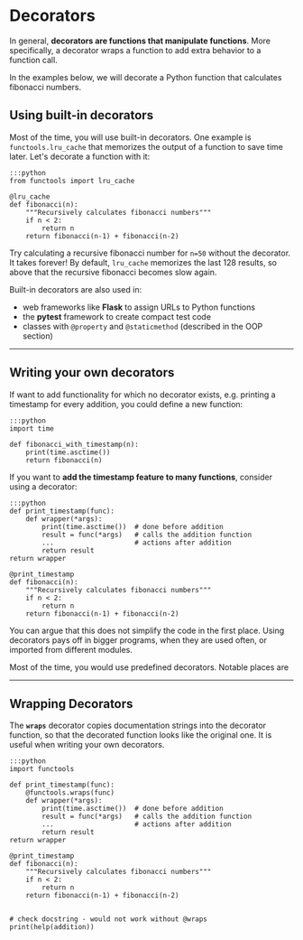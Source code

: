 # Decorators

In general, **decorators are functions that manipulate functions**.
More specifically, a decorator wraps a function to add extra behavior to a function call.

In the examples below, we will decorate a Python function that calculates fibonacci numbers.


## Using built-in decorators

Most of the time, you will use built-in decorators.
One example is `functools.lru_cache` that memorizes the output of a function to save time later.
Let's decorate a function with it:

    :::python
    from functools import lru_cache

    @lru_cache
    def fibonacci(n):
        """Recursively calculates fibonacci numbers"""
        if n < 2:
            return n
        return fibonacci(n-1) + fibonacci(n-2)
    
Try calculating a recursive fibonacci number for `n=50` without the decorator.
It takes forever!
By default, `lru_cache` memorizes the last 128 results, so above that the recursive fibonacci becomes slow again.

Built-in decorators are also used in:

* web frameworks like **Flask** to assign URLs to Python functions
* the **pytest** framework to create compact test code
* classes with `@property` and `@staticmethod` (described in the OOP section)

----

## Writing your own decorators

If want to add functionality for which no decorator exists, e.g. printing a timestamp for every addition, you could define a new function:

    :::python
    import time

    def fibonacci_with_timestamp(n):
        print(time.asctime())
        return fibonacci(n)

If you want to **add the timestamp feature to many functions**, consider using a decorator:

    :::python
    def print_timestamp(func):
        def wrapper(*args):
            print(time.asctime())  # done before addition
            result = func(*args)   # calls the addition function
            ...                    # actions after addition
            return result
    return wrapper

    @print_timestamp
    def fibonacci(n):
        """Recursively calculates fibonacci numbers"""
        if n < 2:
            return n
        return fibonacci(n-1) + fibonacci(n-2)


You can argue that this does not simplify the code in the first place.
Using decorators pays off in bigger programs, when they are used often,
or imported from different modules.

Most of the time, you would use predefined decorators. Notable places are

----

## Wrapping Decorators

The **``wraps``** decorator copies documentation strings into the decorator function,
so that the decorated function looks like the original one.
It is useful when writing your own decorators.

    :::python
    import functools

    def print_timestamp(func):
        @functools.wraps(func)
        def wrapper(*args):
            print(time.asctime())  # done before addition
            result = func(*args)   # calls the addition function
            ...                    # actions after addition
            return result
    return wrapper

    @print_timestamp
    def fibonacci(n):
        """Recursively calculates fibonacci numbers"""
        if n < 2:
            return n
        return fibonacci(n-1) + fibonacci(n-2)


    # check docstring - would not work without @wraps
    print(help(addition))
